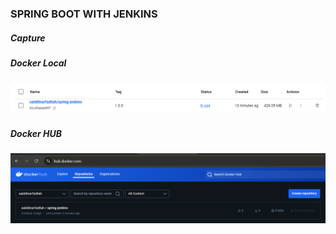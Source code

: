 ### SPRING BOOT WITH JENKINS

##### Capture 

##### Docker Local
![img.png](docker_local.png)
##### Docker HUB
![img_1.png](docker_hub.png)
